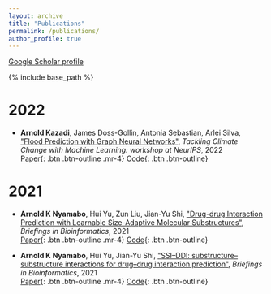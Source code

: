 ```yaml
---
layout: archive
title: "Publications"
permalink: /publications/
author_profile: true
---
```


<!-- {% if author.googlescholar %}
  You can also find my articles on <u><a href="{{author.googlescholar}}">my Google Scholar profile</a>.</u>
{% endif %} -->
[Google Scholar profile](https://scholar.google.com/citations?hl=en&user=8K_HYF8AAAAJ)

{% include base_path %}

2022
===
* **Arnold Kazadi**, James Doss-Gollin, Antonia Sebastian, Arlei Silva, ["Flood Prediction with Graph Neural Networks"](https://www.climatechange.ai/papers/neurips2022/75), <i>Tackling Climate Change with Machine Learning: workshop at NeurIPS</i>, 2022  
[Paper](https://s3.us-east-1.amazonaws.com/climate-change-ai/papers/neurips2022/75/paper.pdf){: .btn .btn-outline .mr-4}  [Code](https://github.com/kanz76/FloodGNN){: .btn .btn-outline}

2021  
===
* **Arnold K Nyamabo**, Hui Yu, Zun Liu, Jian-Yu Shi, ["Drug-drug Interaction Prediction with Learnable Size-Adaptive Molecular Substructures"](https://doi.org/10.1093/bib/bbab441), <i>Briefings in Bioinformatics</i>, 2021  
[Paper](https://doi.org/10.1093/bib/bbab441){: .btn .btn-outline .mr-4} [Code](https://github.com/kanz76/GMPNN-CS){: .btn .btn-outline}

* **Arnold K Nyamabo**, Hui Yu, Jian-Yu Shi, ["SSI–DDI: substructure–substructure interactions for drug–drug interaction prediction"](https://doi.org/10.1093/bib/bbab133), <i>Briefings in Bioinformatics</i>, 2021  
[Paper](https://doi.org/10.1093/bib/bbab133){: .btn .btn-outline .mr-4} [Code](https://github.com/kanz76/SSI-DDI){: .btn .btn-outline}
